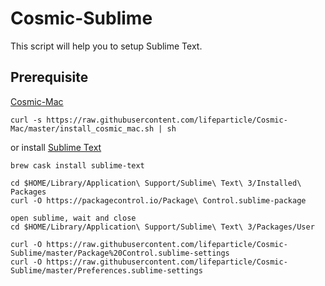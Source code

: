 # Cosmic-Sublime

This script will help you to setup Sublime Text.

## Prerequisite
[Cosmic-Mac](https://github.com/lifeparticle/Cosmic-Mac)
```
curl -s https://raw.githubusercontent.com/lifeparticle/Cosmic-Mac/master/install_cosmic_mac.sh | sh
```
or install [Sublime Text](https://www.sublimetext.com/)
```
brew cask install sublime-text
````

```
cd $HOME/Library/Application\ Support/Sublime\ Text\ 3/Installed\ Packages
curl -O https://packagecontrol.io/Package\ Control.sublime-package

open sublime, wait and close
cd $HOME/Library/Application\ Support/Sublime\ Text\ 3/Packages/User

curl -O https://raw.githubusercontent.com/lifeparticle/Cosmic-Sublime/master/Package%20Control.sublime-settings
curl -O https://raw.githubusercontent.com/lifeparticle/Cosmic-Sublime/master/Preferences.sublime-settings
```
